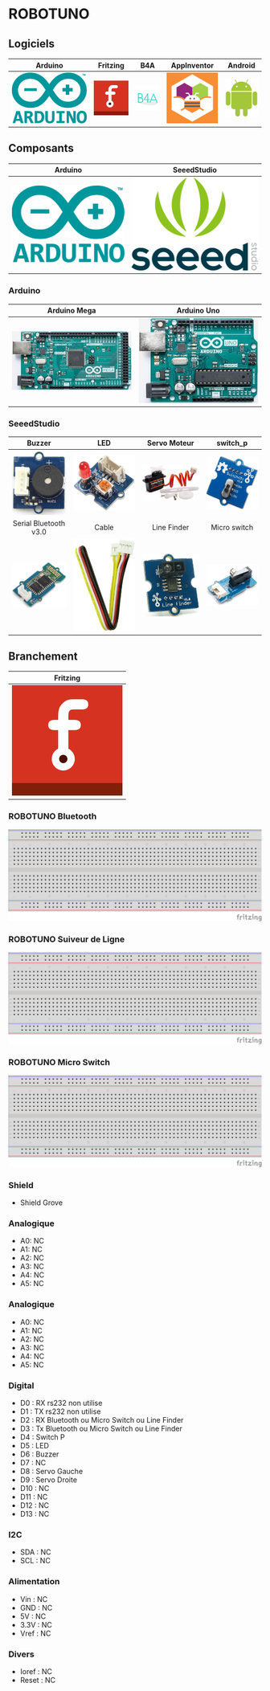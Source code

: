 # ROBOTUNO

## Logiciels
| Arduino | Fritzing | B4A | AppInventor | Android |
| :-----: | :------: | :-----: | :---------: | :-------: |
| ![](/icone/Arduino.png) | ![](/icone/Fritzing.png) | ![](/icone/B4A.png) | ![](/icone/AppInventor.png) | ![](/icone/Android.png) |

## Composants
| Arduino | SeeedStudio |
| :-----: | :------: |
| ![](/icone/Arduino.png) | ![](/icone/Seeed_Studio.png) |

### Arduino
| Arduino Mega  | Arduino Uno |
| :-------------: | :-------------: |
| ![](/composants/Arduino%20Mega.jpg) | ![](/composants/Arduino%20Uno.jpg) |

### SeeedStudio
| Buzzer | LED | Servo Moteur | switch_p |
| :-------------: | :-------------: | :-------------: | :-------------: |
| ![](/composants/SeeedStudio/Grove_Buzzer.jpg) | ![](/composants/SeeedStudio/Grove_LED.jpg) | ![](/composants/SeeedStudio/Grove_Servo.jpg) | ![](/composants/SeeedStudio/Grove_switch_p.jpg) |
| Serial Bluetooth v3.0 | Cable | Line Finder | Micro switch |
| ![](/composants/SeeedStudio/Grove_Serial_Bluetooth_v3.0.jpg) | ![](/composants/SeeedStudio/Grove_Cable.jpg) | ![](/composants/SeeedStudio/Grove_line_finder.jpg) | ![](/composants/SeeedStudio/Grove_Micro_switch.jpg)

## Branchement
| Fritzing |
| :-------------: |
| ![](/icone/Fritzing.png) |

### ROBOTUNO Bluetooth
![](/fritzing/Untitled_Sketch.png)

### ROBOTUNO Suiveur de Ligne
![](/fritzing/Untitled_Sketch.png)

### ROBOTUNO Micro Switch
![](/fritzing/Untitled_Sketch.png)

### Shield
* Shield Grove

### Analogique
* A0: NC
* A1: NC
* A2: NC
* A3: NC
* A4: NC
* A5: NC

### Analogique
* A0: NC
* A1: NC
* A2: NC
* A3: NC
* A4: NC
* A5: NC

### Digital
* D0 : RX rs232 non utilise
* D1 : TX rs232 non utilise
* D2 : RX Bluetooth ou Micro Switch ou Line Finder
* D3 : Tx Bluetooth ou Micro Switch ou Line Finder
* D4 : Switch P
* D5 : LED
* D6 : Buzzer
* D7 : NC
* D8 : Servo Gauche
* D9 : Servo Droite
* D10 : NC
* D11 : NC
* D12 : NC
* D13 : NC 

### I2C
* SDA : NC
* SCL : NC

### Alimentation
* Vin : NC
* GND : NC
* 5V : NC
* 3.3V : NC
* Vref : NC

### Divers 
* Ioref : NC
* Reset : NC